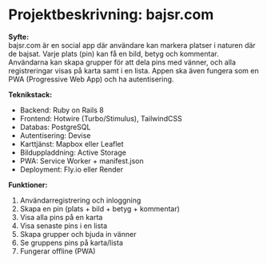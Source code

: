 # Projektbeskrivning: bajsr.com

**Syfte:**  
bajsr.com är en social app där användare kan markera platser i naturen där de bajsat. Varje plats (pin) kan få en bild, betyg och kommentar. Användarna kan skapa grupper för att dela pins med vänner, och alla registreringar visas på karta samt i en lista. Appen ska även fungera som en PWA (Progressive Web App) och ha autentisering.

**Teknikstack:**  
- Backend: Ruby on Rails 8  
- Frontend: Hotwire (Turbo/Stimulus), TailwindCSS  
- Databas: PostgreSQL  
- Autentisering: Devise  
- Karttjänst: Mapbox eller Leaflet  
- Bilduppladdning: Active Storage  
- PWA: Service Worker + manifest.json  
- Deployment: Fly.io eller Render  

**Funktioner:**  
1. Användarregistrering och inloggning  
2. Skapa en pin (plats + bild + betyg + kommentar)  
3. Visa alla pins på en karta  
4. Visa senaste pins i en lista  
5. Skapa grupper och bjuda in vänner  
6. Se gruppens pins på karta/lista  
7. Fungerar offline (PWA)